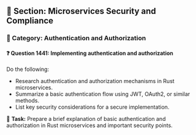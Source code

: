 ## 📘 Section: Microservices Security and Compliance
### 🔹 Category: Authentication and Authorization
#### ❓ Question 1441: Implementing authentication and authorization

Do the following:

- Research authentication and authorization mechanisms in Rust microservices.
- Summarize a basic authentication flow using JWT, OAuth2, or similar methods.
- List key security considerations for a secure implementation.

🔧 **Task:** Prepare a brief explanation of basic authentication and authorization in Rust microservices and important security points.
